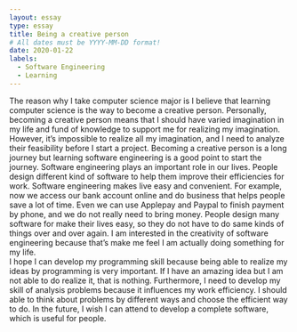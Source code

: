 ```yaml
---
layout: essay
type: essay
title: Being a creative person
# All dates must be YYYY-MM-DD format!
date: 2020-01-22
labels:
  - Software Engineering
  - Learning
---
```




  The reason why I take computer science major is I believe that learning computer science is the way to become a creative person. Personally, becoming a creative person means that I should have varied imagination in my life and fund of knowledge to support me for realizing my imagination. However, it’s impossible to realize all my imagination, and I need to analyze their feasibility before I start a project. Becoming a creative person is a long journey but learning software engineering is a good point to start the journey. 
	Software engineering plays an important role in our lives. People design different kind of software to help them improve their efficiencies for work. Software engineering makes live easy and convenient. For example, now we access our bank account online and do business that helps people save a lot of time. Even we can use Applepay and Paypal to finish payment by phone, and we do not really need to bring money. People design many software for make their lives easy, so they do not have to do same kinds of things over and over again. I am interested in the creativity of software engineering because that’s make me feel I am actually doing something for my life.   
	I hope I can develop my programming skill because being able to realize my ideas by programming is very important. If I have an amazing idea but I am not able to do realize it, that is nothing. Furthermore, I need to develop my skill of analysis problems because it influences my work efficiency. I should able to think about problems by different ways and choose the efficient way to do. In the future, I wish I can attend to develop a complete software, which is useful for people.

